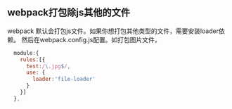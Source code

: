 ## webpack打包除js其他的文件
webpack 默认会打包js文件。如果你想打包其他类型的文件，需要安装loader依赖。
然后在webpack.config.js配置。如打包图片文件，

```js
  module:{
    rules:[{
      test:/\.jpg$/,
      use: {
        loader:'file-loader'
      }
    }]
  },
```

